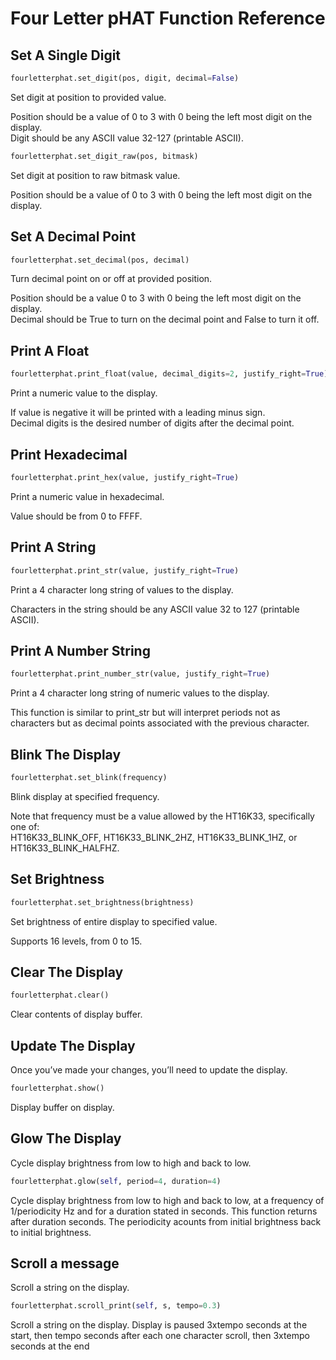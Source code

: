 # Four Letter pHAT Function Reference

## Set A Single Digit

```python
fourletterphat.set_digit(pos, digit, decimal=False)
```
Set digit at position to provided value.

Position should be a value of 0 to 3 with 0 being the left most digit on the display.  
Digit should be any ASCII value 32-127 (printable ASCII).  

```python
fourletterphat.set_digit_raw(pos, bitmask)
```
Set digit at position to raw bitmask value.

Position should be a value of 0 to 3 with 0 being the left most digit on the display.

## Set A Decimal Point

```python
fourletterphat.set_decimal(pos, decimal)
```
Turn decimal point on or off at provided position.

Position should be a value 0 to 3 with 0 being the left most digit on the display.  
Decimal should be True to turn on the decimal point and False to turn it off.  

## Print A Float

```python
fourletterphat.print_float(value, decimal_digits=2, justify_right=True)
```
Print a numeric value to the display.

If value is negative it will be printed with a leading minus sign.  
Decimal digits is the desired number of digits after the decimal point.  

## Print Hexadecimal

```python
fourletterphat.print_hex(value, justify_right=True)
```
Print a numeric value in hexadecimal.

Value should be from 0 to FFFF.

## Print A String

```python
fourletterphat.print_str(value, justify_right=True)
```
Print a 4 character long string of values to the display.

Characters in the string should be any ASCII value 32 to 127 (printable ASCII).

## Print A Number String

```python
fourletterphat.print_number_str(value, justify_right=True)
```
Print a 4 character long string of numeric values to the display.

This function is similar to print_str but will interpret periods not as characters but as decimal points associated with the previous character.

## Blink The Display

```python
fourletterphat.set_blink(frequency)
```
Blink display at specified frequency.

Note that frequency must be a value allowed by the HT16K33, specifically one of:  
HT16K33_BLINK_OFF, HT16K33_BLINK_2HZ, HT16K33_BLINK_1HZ, or HT16K33_BLINK_HALFHZ.  

## Set Brightness

```python
fourletterphat.set_brightness(brightness)
```
Set brightness of entire display to specified value.

Supports 16 levels, from 0 to 15.

## Clear The Display
```python
fourletterphat.clear()
```
Clear contents of display buffer.

## Update The Display

Once you’ve made your changes, you’ll need to update the display.

```python
fourletterphat.show()
```
Display buffer on display.

## Glow The Display

Cycle display brightness from low to high and back to low.

```python
fourletterphat.glow(self, period=4, duration=4)
```
Cycle display brightness from low to high and back to low,
at a frequency of 1/periodicity Hz
and for a duration stated in seconds.
This function returns after duration seconds.
The periodicity acounts from initial brightness back to initial brightness.

## Scroll a message

Scroll a string on the display.

```python
fourletterphat.scroll_print(self, s, tempo=0.3)
```
Scroll a string on the display.
Display is paused 3xtempo seconds at the start,
then tempo seconds after each one character scroll,
then 3xtempo seconds at the end